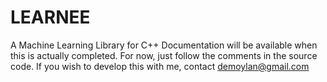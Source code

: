 # LEARNEE
A Machine Learning Library for C++
Documentation will be available when this is actually completed.
For now, just follow the comments in the source code.
If you wish to develop this with me, contact demoylan@gmail.com
